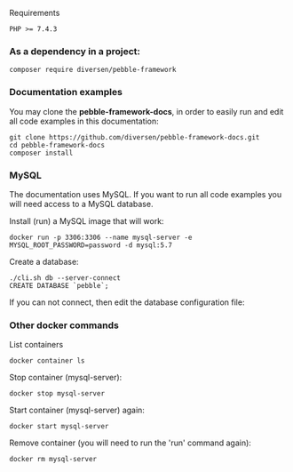 Requirements

    PHP >= 7.4.3

### As a dependency in a project:

    composer require diversen/pebble-framework

### Documentation examples

You may clone the **pebble-framework-docs**, in order to
easily run and edit all code examples in this documentation: 

    git clone https://github.com/diversen/pebble-framework-docs.git 
    cd pebble-framework-docs
    composer install

### MySQL 

The documentation uses MySQL. If you want to run all code examples
you will need access to a MySQL database. 

Install (run) a MySQL image that will work:

    docker run -p 3306:3306 --name mysql-server -e MYSQL_ROOT_PASSWORD=password -d mysql:5.7

Create a database:

    ./cli.sh db --server-connect
    CREATE DATABASE `pebble`;

If you can not connect, then edit the database configuration file:

<!-- include: config-locale/DB.php -->

### Other docker commands

List containers 

    docker container ls

Stop container (mysql-server):

    docker stop mysql-server

Start container (mysql-server) again:

    docker start mysql-server

Remove container (you will need to run the 'run' command again):

    docker rm mysql-server
